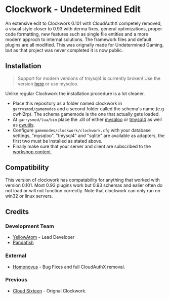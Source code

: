# Clockwork - Undetermined Edit
An extensive edit to Clockwork 0.101 with CloudAuthX competely removed, a visual style closer to 0.93 with derma fixes, general optimizations, proper code formatting, new features such as single file entities and a more modern approch to internal solutions. The framework files and default plugins are all modified. This was orignally made for Undetermined Gaming, but as that project was never completed it is now public.

## Installation
> Support for modern versions of tmysql4 is currently broken! Use the version [here](https://github.com/CloudSixteen/Clockwork/tree/master/upload/garrysmod/lua/bin) or use mysqloo.

Unlike regular Clockwork the installation procedure is a lot cleaner. 
- Place this repository as a folder named clockwork in `garrysmod/gamemodes` and a second folder called the schema's name (e.g cwhl2rp). The schema gamemode is the one that actually gets loaded.
- At `garrysmod/lua/bin` place the .dll of either [mysqloo](https://github.com/FredyH/MySQLOO/releases) or [tmysql4](https://github.com/SuperiorServers/gm_tmysql4/releases) as well as [cwutils](https://www.dropbox.com/sh/dpdvc2ax04zghh1/AADAobyoYcEjjQ1ynoNzlrqFa?dl=0).
- Configure `gamemodes/clockwork/clockwork.cfg` with your database settings, "mysqloo", "tmysql4" and "sqlite" are available as adapters, the first two must be installed as stated above.
- Finally make sure that your server and client are subscribed to the [workshop content](https://steamcommunity.com/sharedfiles/filedetails/?id=2892883208).

## Compatibility
This version of clockwork has compatability for anything that worked with version 0.101. Most 0.93 plugins work but 0.93 schemas and ealier often do not load or will not function correctly. Note that clockwork can only run on win32 or linux servers.

## Credits
### Development Team
- [YellowAtom](https://github.com/YellowAtom) - Lead Developer
- [Pandafish](https://github.com/Awoowogei)
### External
- [Homonovus](https://github.com/homonovus) - Bug Fixes and full CloudAuthX removal.
### Previous
- [Cloud Sixteen](https://github.com/CloudSixteen) - Orignal Clockwork.
